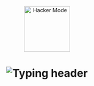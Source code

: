 <p align="center">
  <p align="center">
<p align="center">
  <img src="https://media.giphy.com/media/xT9IgzoKnwFNmISR8I/giphy.gif" width="120px" alt="Hacker Mode">
</p>
<h1 align="center">
  <img src="https://readme-typing-svg.demolab.com?font=Fira+Code&pause=1200&color=39FF14&center=true&vCenter=true&width=450&lines=%F0%9F%94%A5+ANGELO+ROMANO+%F0%9F%94%A5;Cyberpunk+Freelancer+%7C+IA+%7C+Dom%C3%B3tica;Conectado+a+la+Red...+%F0%9F%92%BB" alt="Typing header" />
</h1>


